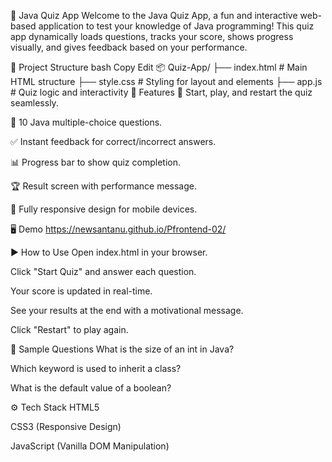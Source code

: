 🧠 Java Quiz App
Welcome to the Java Quiz App, a fun and interactive web-based application to test your knowledge of Java programming! 
This quiz app dynamically loads questions, tracks your score, shows progress visually, and gives feedback based on your performance.

📁 Project Structure
bash
Copy
Edit
📦 Quiz-App/
├── index.html       # Main HTML structure
├── style.css        # Styling for layout and elements
├── app.js           # Quiz logic and interactivity
🚀 Features
🔁 Start, play, and restart the quiz seamlessly.

🎯 10 Java multiple-choice questions.

✅ Instant feedback for correct/incorrect answers.

📊 Progress bar to show quiz completion.

🏆 Result screen with performance message.

📱 Fully responsive design for mobile devices.

🖥️ Demo
 https://newsantanu.github.io/Pfrontend-02/

▶️ How to Use
Open index.html in your browser.

Click "Start Quiz" and answer each question.

Your score is updated in real-time.

See your results at the end with a motivational message.

Click "Restart" to play again.

🧩 Sample Questions
What is the size of an int in Java?

Which keyword is used to inherit a class?

What is the default value of a boolean?

⚙️ Tech Stack
HTML5

CSS3 (Responsive Design)

JavaScript (Vanilla DOM Manipulation)
